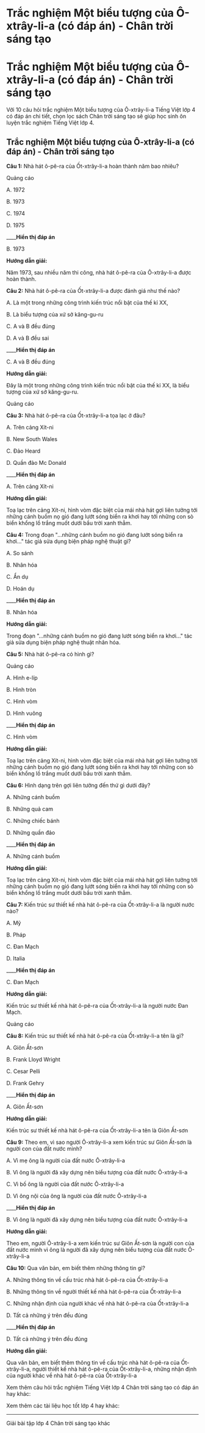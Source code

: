 # Trắc nghiệm Một biểu tượng của Ô-xtrây-li-a (có đáp án) - Chân trời sáng tạo

# Trắc nghiệm Một biểu tượng của Ô-xtrây-li-a (có đáp án) - Chân trời sáng tạo

Với 10 câu hỏi trắc nghiệm Một biểu tượng của Ô-xtrây-li-a Tiếng Việt lớp 4 có đáp án chi tiết, chọn lọc sách Chân trời sáng tạo sẽ giúp học sinh ôn luyện trắc nghiệm Tiếng Việt lớp 4.

## Trắc nghiệm Một biểu tượng của Ô-xtrây-li-a (có đáp án) - Chân trời sáng tạo

**Câu 1:** Nhà hát ô-pê-ra của Ốt-xtrây-li-a hoàn thành năm bao nhiêu?

Quảng cáo

A. 1972

B. 1973

C. 1974

D. 1975 

____**Hiển thị đáp án**

B. 1973

**Hướng dẫn giải:**

Năm 1973, sau nhiều năm thi công, nhà hát ô-pê-ra của Ô-xtrây-li-a được hoàn thành. 

**Câu 2:** Nhà hát ô-pê-ra của Ốt-xtrây-li-a được đánh giá như thế nào? 

A. Là một trong những công trình kiến trúc nổi bật của thế kỉ XX,

B. Là biểu tượng của xứ sở kăng-gu-ru

C. A và B đều đúng

D. A và B đều sai 

____**Hiển thị đáp án**

C. A và B đều đúng

**Hướng dẫn giải:**

Đây là một trong những công trình kiến trúc nổi bật của thế kỉ XX, là biểu tượng của xứ sở kăng-gu-ru.

Quảng cáo

**Câu 3:** Nhà hát ô-pê-ra của Ốt-xtrây-li-a tọa lạc ở đâu? 

A. Trên cảng Xít-ni

B. New South Wales

C. Đảo Heard

D. Quần đảo Mc Donald

____**Hiển thị đáp án**

A. Trên cảng Xít-ni

**Hướng dẫn giải:**

Toạ lạc trên cảng Xít-ni, hình vòm đặc biệt của mái nhà hát gợi liên tưởng tới những cánh buồm nọ gió đang lướt sóng biển ra khơi hay tới những con sò biển khổng lồ trắng muốt dưới bầu trời xanh thẳm.

**Câu 4:** Trong đoạn "...những cánh buồm no gió đang lướt sóng biển ra khơi..." tác giả sửa dụng biện pháp nghệ thuật gì?

A. So sánh

B. Nhân hóa

C. Ẩn dụ

D. Hoán dụ 

____**Hiển thị đáp án**

B. Nhân hóa

**Hướng dẫn giải:**

Trong đoạn "...những cánh buồm no gió đang lướt sóng biển ra khơi..." tác giả sửa dụng biện pháp nghệ thuật nhân hóa.

**Câu 5:** Nhà hát ô-pê-ra có hình gì? 

Quảng cáo

A. Hình e-líp

B. Hình tròn

C. Hình vòm

D. Hình vuông 

____**Hiển thị đáp án**

C. Hình vòm

**Hướng dẫn giải:**

Toạ lạc trên cảng Xít-ni, hình vòm đặc biệt của mái nhà hát gợi liên tưởng tới những cánh buồm nọ gió đang lướt sóng biển ra khơi hay tới những con sò biển khổng lồ trắng muốt dưới bầu trời xanh thẳm.

**Câu 6:** Hình dạng trên gợi liên tưởng đến thứ gì dưới đây? 

A. Những cánh buồm

B. Những quả cam

C. Những chiếc bánh

D. Những quần đảo 

____**Hiển thị đáp án**

A. Những cánh buồm

**Hướng dẫn giải:**

Toạ lạc trên cảng Xít-ni, hình vòm đặc biệt của mái nhà hát gợi liên tưởng tới những cánh buồm nọ gió đang lướt sóng biển ra khơi hay tới những con sò biển khổng lồ trắng muốt dưới bầu trời xanh thẳm.

**Câu 7:** Kiến trúc sư thiết kế nhà hát ô-pê-ra của Ốt-xtrây-li-a là người nước nào?

A. Mỹ

B. Pháp

C. Đan Mạch 

D. Italia 

____**Hiển thị đáp án**

C. Đan Mạch 

**Hướng dẫn giải:**

Kiến trúc sư thiết kế nhà hát ô-pê-ra của Ốt-xtrây-li-a là người nước Đan Mạch.

Quảng cáo

**Câu 8:** Kiến trúc sư thiết kế nhà hát ô-pê-ra của Ốt-xtrây-li-a tên là gì? 

A. Giôn Ất-sơn

B. Frank Lloyd Wright

C. Cesar Pelli

D. Frank Gehry

____**Hiển thị đáp án**

A. Giôn Ất-sơn

**Hướng dẫn giải:**

Kiến trúc sư thiết kế nhà hát ô-pê-ra của Ốt-xtrây-li-a tên là Giôn Ất-sơn

**Câu 9:** Theo em, vì sao người Ô-xtrây-li-a xem kiến trúc sư Giôn Ất-sơn là người con của đất nước mình?

A. Vì mẹ ông là người của đất nước Ô-xtrây-li-a

B. Vì ông là người đã xây dựng nên biểu tượng của đất nước Ô-xtrây-li-a

C. Vì bố ông là người của đất nước Ô-xtrây-li-a

D. Vì ông nội của ông là người của đất nước Ô-xtrây-li-a

____**Hiển thị đáp án**

B. Vì ông là người đã xây dựng nên biểu tượng của đất nước Ô-xtrây-li-a

**Hướng dẫn giải:**

Theo em, người Ô-xtrây-li-a xem kiến trúc sư Giôn Ất-sơn là người con của đất nước mình vì ông là người đã xây dựng nên biểu tượng của đất nước Ô-xtrây-li-a

**Câu 10:** Qua văn bản, em biết thêm những thông tin gì?

A. Những thông tin về cấu trúc nhà hát ô-pê-ra của Ốt-xtrây-li-a

B. Những thông tin về người thiết kế nhà hát ô-pê-ra của Ốt-xtrây-li-a

C. Những nhận định của người khác về nhà hát ô-pê-ra của Ốt-xtrây-li-a

D. Tất cả những ý trên đều đúng 

____**Hiển thị đáp án**

D. Tất cả những ý trên đều đúng 

**Hướng dẫn giải:**

Qua văn bản, em biết thêm thông tin về cấu trúc nhà hát ô-pê-ra của Ốt-xtrây-li-a, người thiết kế nhà hát ô-pê-ra của Ốt-xtrây-li-a, những nhận định của người khác về nhà hát ô-pê-ra của Ốt-xtrây-li-a

Xem thêm câu hỏi trắc nghiệm Tiếng Việt lớp 4 Chân trời sáng tạo có đáp án hay khác:

Xem thêm các tài liệu học tốt lớp 4 hay khác:

* * *

Giải bài tập lớp 4 Chân trời sáng tạo khác
